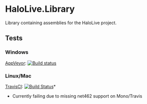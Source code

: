# HaloLive.Library
Library containing assemblies for the HaloLive project.

## Tests

### Windows

[AppVeyor](https://www.appveyor.com/): [![Build status](https://ci.appveyor.com/api/projects/status/rinvn2tdxn0yinf4?svg=true)](https://ci.appveyor.com/project/HelloKitty/halolive-library)

### Linux/Mac

[TravisCI](https://travis-ci.org/): [![Build Status](https://travis-ci.org/HaloLive/HaloLive.Library.svg?branch=master)](https://travis-ci.org/HaloLive/HaloLive.Library)*

* Currently failing due to missing net462 support on Mono/Travis

